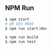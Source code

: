 ## NPM Run
```bash
$ npm start
# OR DEV MODE
$ npm run start:dev

$ npm run build
$ npm run test
```